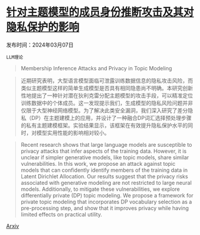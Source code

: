 # [针对主题模型的成员身份推断攻击及其对隐私保护的影响](https://arxiv.org/abs/2403.04451)

发布时间：2024年03月07日

`LLM理论`

> Membership Inference Attacks and Privacy in Topic Modeling

> 近期研究表明，大型语言模型面临可泄露训练数据信息的隐私攻击风险，而类似主题模型这样的简单生成模型是否具有相同隐患尚不明确。本研究创新性地提出了一种针对潜在狄利克雷分配主题模型的攻击手段，可以精准定位训练数据中的个体成员。这一发现提示我们，生成模型的隐私风险问题并非仅限于大型神经网络模型。为了解决此类安全漏洞，我们深入研究了差分隐私（DP）在主题建模上的应用，并设计了一种融合DP词汇选择预处理步骤的私有主题建模框架。实验结果显示，该框架在有效提升隐私保护水平的同时，对模型实用性能的影响相对较小。

> Recent research shows that large language models are susceptible to privacy attacks that infer aspects of the training data. However, it is unclear if simpler generative models, like topic models, share similar vulnerabilities. In this work, we propose an attack against topic models that can confidently identify members of the training data in Latent Dirichlet Allocation. Our results suggest that the privacy risks associated with generative modeling are not restricted to large neural models. Additionally, to mitigate these vulnerabilities, we explore differentially private (DP) topic modeling. We propose a framework for private topic modeling that incorporates DP vocabulary selection as a pre-processing step, and show that it improves privacy while having limited effects on practical utility.

[Arxiv](https://arxiv.org/abs/2403.04451)